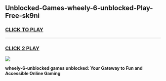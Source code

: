 
## Unblocked-Games-wheely-6-unblocked-Play-Free-sk9ni
<h3>
<a href="https://premium76.site?title=wheely-6-unblocked&ref=12A">CLICK TO PLAY</a></h3>
<hr>

<h3>
<a href="https://premium76.site?title=wheely-6-unblocked&ref=12A">CLICK 2 PLAY</a>
  
</h3>

<a href="https://premium76.site?title=wheely-6-unblocked&ref=12A"><img src="https://clearcache.store/games.png"></a>


**wheely-6-unblocked games unblocked: Your Gateway to Fun and Accessible Online Gaming**
